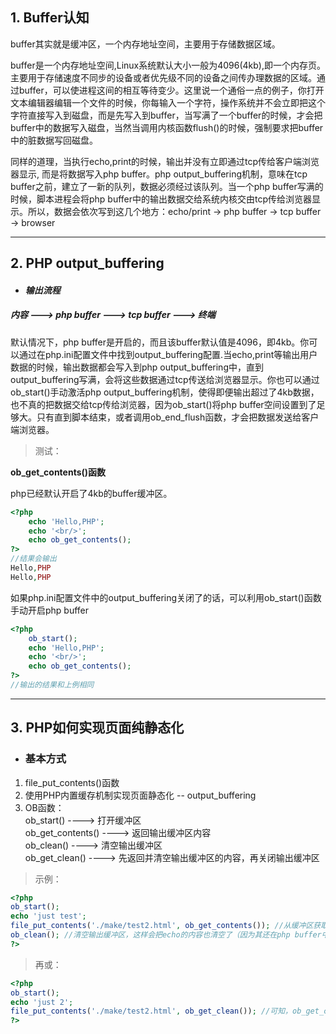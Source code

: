## 1. Buffer认知
buffer其实就是缓冲区，一个内存地址空间，主要用于存储数据区域。

buffer是一个内存地址空间,Linux系统默认大小一般为4096(4kb),即一个内存页。主要用于存储速度不同步的设备或者优先级不同的设备之间传办理数据的区域。通过buffer，可以使进程这间的相互等待变少。这里说一个通俗一点的例子，你打开文本编辑器编辑一个文件的时候，你每输入一个字符，操作系统并不会立即把这个字符直接写入到磁盘，而是先写入到buffer，当写满了一个buffer的时候，才会把buffer中的数据写入磁盘，当然当调用内核函数flush()的时候，强制要求把buffer中的脏数据写回磁盘。

同样的道理，当执行echo,print的时候，输出并没有立即通过tcp传给客户端浏览器显示, 而是将数据写入php buffer。php output_buffering机制，意味在tcp buffer之前，建立了一新的队列，数据必须经过该队列。当一个php buffer写满的时候，脚本进程会将php buffer中的输出数据交给系统内核交由tcp传给浏览器显示。所以，数据会依次写到这几个地方：echo/print -> php buffer -> tcp buffer -> browser
* * *
## 2. PHP output_buffering
* #### *输出流程*
  
##### 内容 ---> php buffer ---> tcp buffer ---> 终端

默认情况下，php buffer是开启的，而且该buffer默认值是4096，即4kb。你可以通过在php.ini配置文件中找到output_buffering配置.当echo,print等输出用户数据的时候，输出数据都会写入到php output_buffering中，直到output_buffering写满，会将这些数据通过tcp传送给浏览器显示。你也可以通过ob_start()手动激活php output_buffering机制，使得即便输出超过了4kb数据，也不真的把数据交给tcp传给浏览器，因为ob_start()将php buffer空间设置到了足够大。只有直到脚本结束，或者调用ob_end_flush函数，才会把数据发送给客户端浏览器。

> 测试：

**ob_get_contents()函数**

php已经默认开启了4kb的buffer缓冲区。
```php
<?php
    echo 'Hello,PHP';
    echo '<br/>';
    echo ob_get_contents();
?>
//结果会输出
Hello,PHP
Hello,PHP
```
如果php.ini配置文件中的output_buffering关闭了的话，可以利用ob_start()函数手动开启php buffer
```php
<?php
    ob_start();
    echo 'Hello,PHP';
    echo '<br/>';
    echo ob_get_contents();
?>
//输出的结果和上例相同
```
* * *
## 3. PHP如何实现页面纯静态化
* ### 基本方式
1. file_put_contents()函数
2. 使用PHP内置缓存机制实现页面静态化 -- output_buffering
3. OB函数：  
ob_start()          ---->   打开缓冲区  
ob_get_contents()   ---->   返回输出缓冲区内容  
ob_clean()          ---->   清空输出缓冲区  
ob_get_clean()          ---->   先返回并清空输出缓冲区的内容，再关闭输出缓冲区

> 示例：  
```php
<?php
ob_start();
echo 'just test';
file_put_contents('./make/test2.html', ob_get_contents()); //从缓冲区获取数据，写入html文件。
ob_clean(); //清空输出缓冲区，这样会把echo的内容也清空了（因为其还在php buffer中就给清空了）
?>
```
> 再或：  
```php
<?php
ob_start();
echo 'just 2';
file_put_contents('./make/test2.html', ob_get_clean()); //可知，ob_get_clean() == ob_get_contents() + ob_clean()
?>
```
